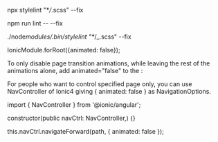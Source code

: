 npx stylelint "\*_/_.scss" --fix

npm run lint -- --fix

./node*modules/.bin/stylelint "\**/\_.scss" --fix

IonicModule.forRoot({animated: false});

To only disable page transition animations, while leaving the rest of the animations alone, add animated="false" to the <ion-router-outlet>:

<ion-router-outlet id="main-content" animated="false"></ion-router-outlet>

For people who want to control specified page only, you can use NavController of Ionic4 giving { animated: false } as NavigationOptions.

import { NavController } from '@ionic/angular';

constructor(public navCtrl: NavController,) {}

this.navCtrl.navigateForward(path, { animated: false });
